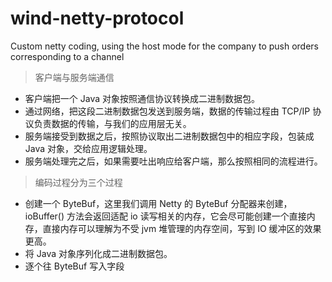 # wind-netty-protocol
Custom netty coding, using the host mode for the company to push orders corresponding to a channel


>客户端与服务端通信

- 客户端把一个 Java 对象按照通信协议转换成二进制数据包。
- 通过网络，把这段二进制数据包发送到服务端，数据的传输过程由 TCP/IP 协议负责数据的传输，与我们的应用层无关。
- 服务端接受到数据之后，按照协议取出二进制数据包中的相应字段，包装成 Java 对象，交给应用逻辑处理。
- 服务端处理完之后，如果需要吐出响应给客户端，那么按照相同的流程进行。

>编码过程分为三个过程

- 创建一个 ByteBuf，这里我们调用 Netty 的 ByteBuf 分配器来创建，ioBuffer() 方法会返回适配 io 读写相关的内存，它会尽可能创建一个直接内存，直接内存可以理解为不受 jvm 堆管理的内存空间，写到 IO 缓冲区的效果更高。
- 将 Java 对象序列化成二进制数据包。
- 逐个往 ByteBuf 写入字段

